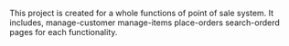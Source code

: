 This project is created for a whole functions of point of sale system.
It includes, 
                manage-customer
                manage-items
                place-orders
                search-orderd
pages for each functionality.

